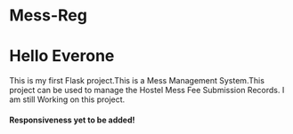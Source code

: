 # Mess-Reg
<h1>Hello Everone</h1>

This is my first Flask project.This is a Mess Management System.This project can be used to manage the Hostel Mess Fee Submission Records.
I am still Working on this project.
<h4>Responsiveness yet to be added!</h4>
